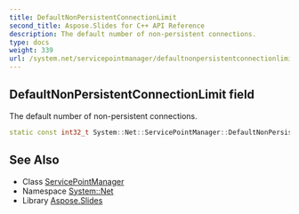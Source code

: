```yaml
---
title: DefaultNonPersistentConnectionLimit
second_title: Aspose.Slides for C++ API Reference
description: The default number of non-persistent connections.
type: docs
weight: 339
url: /system.net/servicepointmanager/defaultnonpersistentconnectionlimit/
---
```

## DefaultNonPersistentConnectionLimit field


The default number of non-persistent connections.

```cpp
static const int32_t System::Net::ServicePointManager::DefaultNonPersistentConnectionLimit
```

## See Also

* Class [ServicePointManager](../)
* Namespace [System::Net](../../)
* Library [Aspose.Slides](../../../)